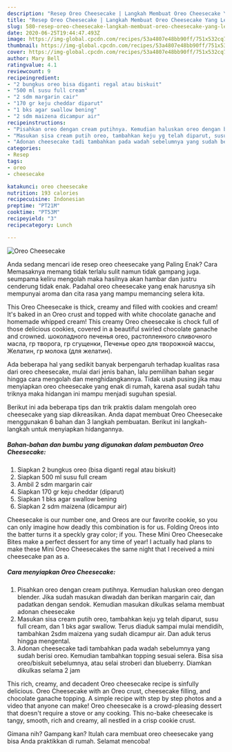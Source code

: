 ```yaml
---
description: "Resep Oreo Cheesecake | Langkah Membuat Oreo Cheesecake Yang Lezat"
title: "Resep Oreo Cheesecake | Langkah Membuat Oreo Cheesecake Yang Lezat"
slug: 580-resep-oreo-cheesecake-langkah-membuat-oreo-cheesecake-yang-lezat
date: 2020-06-25T19:44:47.493Z
image: https://img-global.cpcdn.com/recipes/53a4807e48bb90ff/751x532cq70/oreo-cheesecake-foto-resep-utama.jpg
thumbnail: https://img-global.cpcdn.com/recipes/53a4807e48bb90ff/751x532cq70/oreo-cheesecake-foto-resep-utama.jpg
cover: https://img-global.cpcdn.com/recipes/53a4807e48bb90ff/751x532cq70/oreo-cheesecake-foto-resep-utama.jpg
author: Mary Bell
ratingvalue: 4.1
reviewcount: 9
recipeingredient:
- "2 bungkus oreo bisa diganti regal atau biskuit"
- "500 ml susu full cream"
- "2 sdm margarin cair"
- "170 gr keju cheddar diparut"
- "1 bks agar swallow bening"
- "2 sdm maizena dicampur air"
recipeinstructions:
- "Pisahkan oreo dengan cream putihnya. Kemudian haluskan oreo dengan blender. Jika sudah masukan diwadah dan berikan margarin cair, dan padatkan dengan sendok. Kemudian masukan dikulkas selama membuat adonan cheesecake"
- "Masukan sisa cream putih oreo, tambahkan keju yg telah diparut, susu full cream, dan 1 bks agar swallow. Terus diaduk sampai mulai mendidih, tambahkan 2sdm maizena yang sudah dicampur air. Dan aduk terus hingga mengental."
- "Adonan cheesecake tadi tambahkan pada wadah sebelumnya yang sudah berisi oreo. Kemudian tambahkan topping sesuai selera. Bisa sisa oreo/biskuit sebelumnya, atau selai stroberi dan blueberry. Diamkan dikulkas selama 2 jam"
categories:
- Resep
tags:
- oreo
- cheesecake

katakunci: oreo cheesecake 
nutrition: 193 calories
recipecuisine: Indonesian
preptime: "PT21M"
cooktime: "PT53M"
recipeyield: "3"
recipecategory: Lunch

---
```



![Oreo Cheesecake](https://img-global.cpcdn.com/recipes/53a4807e48bb90ff/751x532cq70/oreo-cheesecake-foto-resep-utama.jpg)

Anda sedang mencari ide resep oreo cheesecake yang Paling Enak? Cara Memasaknya memang tidak terlalu sulit namun tidak gampang juga. seumpama keliru mengolah maka hasilnya akan hambar dan justru cenderung tidak enak. Padahal oreo cheesecake yang enak harusnya sih mempunyai aroma dan cita rasa yang mampu memancing selera kita.

This Oreo Cheesecake is thick, creamy and filled with cookies and cream! It&#39;s baked in an Oreo crust and topped with white chocolate ganache and homemade whipped cream! This creamy Oreo cheesecake is chock full of those delicious cookies, covered in a beautiful swirled chocolate ganache and crowned. шоколадного печенья oreo, растопленного сливочного масла, гр творога, гр сгущенки, Печенье орео для творожной массы, Желатин, гр молока (для желатин).

Ada beberapa hal yang sedikit banyak berpengaruh terhadap kualitas rasa dari oreo cheesecake, mulai dari jenis bahan, lalu pemilihan bahan segar hingga cara mengolah dan menghidangkannya. Tidak usah pusing jika mau menyiapkan oreo cheesecake yang enak di rumah, karena asal sudah tahu triknya maka hidangan ini mampu menjadi suguhan spesial.


Berikut ini ada beberapa tips dan trik praktis dalam mengolah oreo cheesecake yang siap dikreasikan. Anda dapat membuat Oreo Cheesecake menggunakan 6 bahan dan 3 langkah pembuatan. Berikut ini langkah-langkah untuk menyiapkan hidangannya.

<!--inarticleads1-->

##### Bahan-bahan dan bumbu yang digunakan dalam pembuatan Oreo Cheesecake:

1. Siapkan 2 bungkus oreo (bisa diganti regal atau biskuit)
1. Siapkan 500 ml susu full cream
1. Ambil 2 sdm margarin cair
1. Siapkan 170 gr keju cheddar (diparut)
1. Siapkan 1 bks agar swallow bening
1. Siapkan 2 sdm maizena (dicampur air)


Cheesecake is our number one, and Oreos are our favorite cookie, so you can only imagine how deadly this combination is for us. Folding Oreos into the batter turns it a speckly gray color; if you. These Mini Oreo Cheesecake Bites make a perfect dessert for any time of year! I actually had plans to make these Mini Oreo Cheesecakes the same night that I received a mini cheesecake pan as a. 

<!--inarticleads2-->

##### Cara menyiapkan Oreo Cheesecake:

1. Pisahkan oreo dengan cream putihnya. Kemudian haluskan oreo dengan blender. Jika sudah masukan diwadah dan berikan margarin cair, dan padatkan dengan sendok. Kemudian masukan dikulkas selama membuat adonan cheesecake
1. Masukan sisa cream putih oreo, tambahkan keju yg telah diparut, susu full cream, dan 1 bks agar swallow. Terus diaduk sampai mulai mendidih, tambahkan 2sdm maizena yang sudah dicampur air. Dan aduk terus hingga mengental.
1. Adonan cheesecake tadi tambahkan pada wadah sebelumnya yang sudah berisi oreo. Kemudian tambahkan topping sesuai selera. Bisa sisa oreo/biskuit sebelumnya, atau selai stroberi dan blueberry. Diamkan dikulkas selama 2 jam


This rich, creamy, and decadent Oreo cheesecake recipe is sinfully delicious. Oreo Cheesecake with an Oreo crust, cheesecake filling, and chocolate ganache topping. A simple recipe with step by step photos and a video that anyone can make! Oreo cheesecake is a crowd-pleasing dessert that doesn&#39;t require a stove or any cooking. This no-bake cheesecake is tangy, smooth, rich and creamy, all nestled in a crisp cookie crust. 

Gimana nih? Gampang kan? Itulah cara membuat oreo cheesecake yang bisa Anda praktikkan di rumah. Selamat mencoba!
